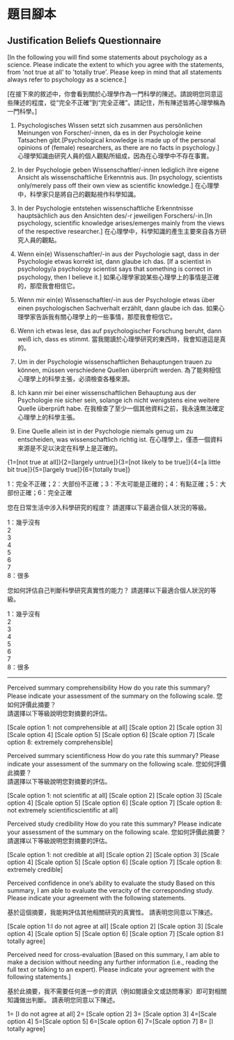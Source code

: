 # 題目腳本

## Justification Beliefs Questionnaire
[In the following you will find some statements about psychology as a science. Please indicate the extent to which you agree with the statements, from 'not true at all' to 'totally true'. Please keep in mind that all statements always refer to psychology as a science.] 

[在接下來的敘述中，你會看到關於心理學作為一門科學的陳述。請說明您同意這些陳述的程度，從“完全不正確”到“完全正確”。請記住，所有陳述皆將心理學稱為一門科學。]

1. Psychologisches Wissen setzt sich zusammen aus persönlichen  Meinungen von Forscher/-innen, da es in der Psychologie keine  Tatsachen gibt.[Psychological knowledge is made up of the personal opinions of (female) researchers, as there are no facts in psychology.]
心理學知識由研究人員的個人觀點所組成，因為在心理學中不存在事實。

2. In der Psychologie geben Wissenschaftler/-innen lediglich ihre eigene Ansicht als wissenschaftliche Erkenntnis aus. [In psychology, scientists only/merely pass off their own view as scientific knowledge.]
在心理學中，科學家只是將自己的觀點視作科學知識。

3. In der Psychologie entstehen wissenschaftliche Erkenntnisse  hauptsächlich aus den Ansichten des/-r jeweiligen Forschers/-in.[In psychology, scientific knowledge arises/emerges mainly from the views of the respective researcher.] 
在心理學中，科學知識的產生主要來自各方研究人員的觀點。

4. Wenn ein(e) Wissenschaftler/-in aus der Psychologie sagt, dass  in der Psychologie etwas korrekt ist, dann glaube ich das. [If a scientist in psychology/a psychology scientist says that something is correct in psychology, then I believe it.]
如果心理學家說某些心理學上的事情是正確的，那麼我會相信它。

5. Wenn mir ein(e) Wissenschaftler/-in aus der Psychologie etwas über einen psychologischen Sachverhalt erzählt, dann glaube ich das. 
如果心理學家告訴我有關心理學上的一些事情，那麼我會相信它。

6. Wenn ich etwas lese, das auf psychologischer Forschung beruht,  dann weiß ich, dass es stimmt. 
當我閱讀於心理學研究的東西時，我會知道這是真的。

7. Um in der Psychologie wissenschaftlichen Behauptungen trauen zu können, müssen verschiedene Quellen überprüft werden. 
為了能夠相信心理學上的科學主張，必須檢查各種來源。

8. Ich kann mir bei einer wissenschaftlichen Behauptung aus der Psychologie nie sicher sein, solange ich nicht wenigstens eine weitere Quelle überprüft habe. 
在我檢查了至少一個其他資料之前，我永遠無法確定心理學上的科學主張。

9. Eine Quelle allein ist in der Psychologie niemals genug um zu  entscheiden, was wissenschaftlich richtig ist. 
在心理學上，僅憑一個資料來源是不足以決定在科學上是正確的。

{1=[not true at all]}{2=[largely untrue]}{3=[not likely to be true]}{4=[a little bit true]}{5=[largely true]}{6=[totally true]}

1：完全不正確；2：大部份不正確；3：不太可能是正確的；4：有點正確；5：大部份正確；6：完全正確

您在日常生活中涉入科學研究的程度？ 請選擇以下最適合個人狀況的等級。

1：幾乎沒有<br/> 2 <br/> 3 <br/> 4 <br/> 5 <br/> 6 <br/> 7 <br/> 8：很多

您如何評估自己判斷科學研究真實性的能力？ 請選擇以下最適合個人狀況的等級。	

1：幾乎沒有<br/> 2 <br/> 3 <br/> 4 <br/> 5 <br/> 6 <br/> 7 <br/> 8：很多

---

Perceived summary comprehensibility
How do you rate this summary? Please indicate your assessment of the summary on the following scale.
您如何評價此摘要？ <br/>請選擇以下等級說明您對摘要的評估。

[Scale option 1: not comprehensible at all]
[Scale option 2]
[Scale option 3]
[Scale option 4]
[Scale option 5]
[Scale option 6]
[Scale option 7]
[Scale option 8: extremely comprehensible]

Perceived summary scientificness
How do you rate this summary? Please indicate your assessment of the summary on the following scale.
您如何評價此摘要？ <br/>請選擇以下等級說明您對摘要的評估。

[Scale option 1: not scientific at all]
[Scale option 2]
 [Scale option 3]
 [Scale option 4]
 [Scale option 5]
 [Scale option 6]
 [Scale option 7]
 [Scale option 8: not extremely scientificscientific at all]

Perceived study credibility
How do you rate this summary? Please indicate your assessment of the summary on the following scale.
您如何評價此摘要？ <br/>請選擇以下等級說明您對摘要的評估。

[Scale option 1: not credible at all]
[Scale option 2]
[Scale option 3]
[Scale option 4]
 [Scale option 5]
 [Scale option 6]
 [Scale option 7]
 [Scale option 8: extremely credible]


Perceived confidence in one’s ability to evaluate the study 
Based on this summary, I am able to evaluate the veracity of the corresponding study. Please indicate your agreement with the following statements.

基於這個摘要，我能夠評估其他相關研究的真實性。 請表明您同意以下陳述。

[Scale option 1:I do not agree at all]
[Scale option 2]
[Scale option 3]
[Scale option 4]
[Scale option 5]
[Scale option 6] 
[Scale option 7]
[Scale option 8:I totally agree]


Perceived need for cross-evaluation 
[Based on this summary, I am able to make a decision without needing any further information (i.e., reading the full text or talking to an expert). Please indicate your agreement with the following statements.]

基於此摘要，我不需要任何進一步的資訊（例如閱讀全文或訪問專家）即可對相關知識做出判斷。 請表明您同意以下陳述。

1= [I do not agree at all]
2= [Scale option 2]
3= [Scale option 3]
4=[Scale option 4]
5=[Scale option 5]
6=[Scale option 6]
7=[Scale option 7]
8= [I totally agree]


